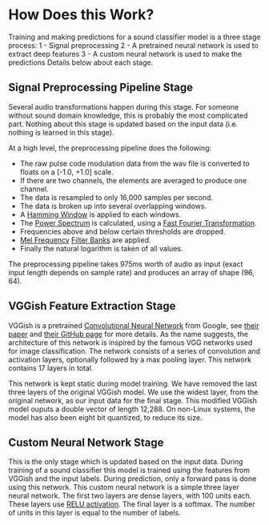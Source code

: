 # How Does this Work?

Training and making predictions for a sound classifier model is a three
stage process:
1 - Signal preprocessing
2 - A pretrained neural network is used to extract deep features
3 - A custom neural network is used to make the predictions
Details below about each stage.

## Signal Preprocessing Pipeline Stage
Several audio transformations happen during this stage. For someone without
sound domain knowledge, this is probably the most complicated part.
Nothing about this stage is updated based on the input data (i.e. nothing
is learned in this stage).

At a high level, the preprocessing pipeline does the following:
* The raw pulse code modulation data from the wav file is converted to
floats on a [-1.0, +1.0] scale.
* If there are two channels, the elements are averaged to produce one channel.
* The data is resampled to only 16,000 samples per second.
* The data is broken up into several overlapping windows.
* A [Hamming Window](https://en.wikipedia.org/wiki/Window_function#Hann_and_Hamming_windows) is applied to each windows.
* The [Power Spectrum](https://en.wikipedia.org/wiki/Spectral_density#Power_spectral_density) is calculated, using a [Fast Fourier Transformation](https://en.wikipedia.org/wiki/Fourier_transform).
* Frequencies above and below certain thresholds are dropped.
* [Mel Frequency](https://en.wikipedia.org/wiki/Mel_scale) [Filter Banks](https://en.wikipedia.org/wiki/Filter_bank) are applied.
* Finally the natural logarithm is taken of all values.

The preprocessing pipeline takes 975ms worth of audio as input (exact
input length depends on sample rate) and produces an array of shape
(96, 64).

## VGGish Feature Extraction Stage
VGGish is a pretrained [Convolutional Neural Network](https://en.wikipedia.org/wiki/Convolutional_neural_network) from Google,
see [their paper](https://ai.google/research/pubs/pub45611) and [their GitHub page](https://github.com/tensorflow/models/tree/master/research/audioset) for more details. As the name suggests, the architecture of
this network is inspired by the famous VGG networks used for image
classification. The network consists of a series of convolution and
activation layers, optionally followed by a max pooling layer.
This network contains 17 layers in total.

This network is kept static during model training. We have removed the
last three layers of the original VGGish model. We use the widest
layer, from the original network, as our input data for the final
stage. This modified VGGish model ouputs a double vector of length
12,288. On non-Linux systems, the model has also been eight bit
quantized, to reduce its size.

## Custom Neural Network Stage
This is the only stage which is updated based on the input data.
During training of a sound classifier this model is trained using
the features from VGGish and the input labels. During prediction,
only a forward pass is done using this network. This custom neural
network is a simple three layer neural network. The first two
layers are dense layers, with 100 units each. These layers use [RELU activation](https://en.wikipedia.org/wiki/Rectifier_(neural_networks)).
The final layer is a softmax. The number of units in this layer is
equal to the number of labels.
